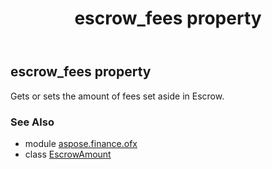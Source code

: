 ﻿---
title: escrow_fees property
second_title: Aspose.Finance for Python via .NET API References
description: 
type: docs
weight: 30
url: /python-net/aspose.finance.ofx/escrowamount/escrow_fees/
is_root: false
---

## escrow_fees property


Gets or sets the amount of fees set aside in Escrow.

### See Also
* module [aspose.finance.ofx](../../)
* class [EscrowAmount](/finance/python-net/aspose.finance.ofx/escrowamount)
